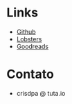# Links
- [Github](https://github.com/crdpa/)
- [Lobsters](https://lobste.rs/u/crdpa)
- [Goodreads](https://www.goodreads.com/user/show/55958511-crdpa)

# Contato
- crisdpa @ tuta.io
